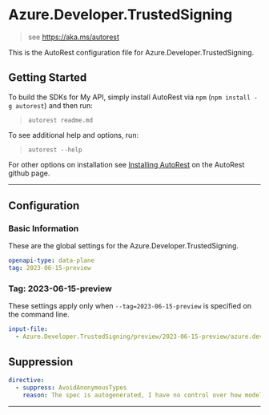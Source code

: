 # Azure.Developer.TrustedSigning

> see https://aka.ms/autorest

This is the AutoRest configuration file for Azure.Developer.TrustedSigning.

## Getting Started

To build the SDKs for My API, simply install AutoRest via `npm` (`npm install -g autorest`) and then run:

> `autorest readme.md`

To see additional help and options, run:

> `autorest --help`

For other options on installation see [Installing AutoRest](https://aka.ms/autorest/install) on the AutoRest github page.

---

## Configuration

### Basic Information

These are the global settings for the Azure.Developer.TrustedSigning.

```yaml
openapi-type: data-plane
tag: 2023-06-15-preview
```

### Tag: 2023-06-15-preview

These settings apply only when `--tag=2023-06-15-preview` is specified on the command line.

```yaml $(tag) == '2023-06-15-preview'
input-file:
  - Azure.Developer.TrustedSigning/preview/2023-06-15-preview/azure.developer.trustedsigning.json
```

## Suppression


``` yaml
directive:
  - suppress: AvoidAnonymousTypes
    reason: The spec is autogenerated, I have no control over how models are defined.
```

---

